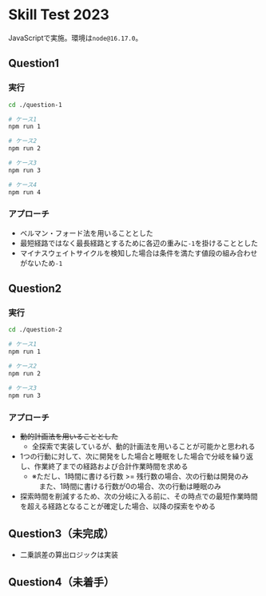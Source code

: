 # Skill Test 2023

JavaScriptで実施。環境は`node@16.17.0`。

## Question1

### 実行

```bash
cd ./question-1

# ケース1
npm run 1

# ケース2
npm run 2

# ケース3
npm run 3

# ケース4
npm run 4
```

### アプローチ

- ベルマン・フォード法を用いることとした
- 最短経路ではなく最長経路とするために各辺の重みに`-1`を掛けることとした
- マイナスウェイトサイクルを検知した場合は条件を満たす値段の組み合わせがないため`-1`

## Question2

### 実行

```bash
cd ./question-2

# ケース1
npm run 1

# ケース2
npm run 2

# ケース3
npm run 3
```

### アプローチ

- ~~動的計画法を用いることとした~~
  - 全探索で実装しているが、動的計画法を用いることが可能かと思われる
- 1つの行動に対して、次に開発をした場合と睡眠をした場合で分岐を繰り返し、作業終了までの経路および合計作業時間を求める
  - ※ただし、1時間に書ける行数 >= 残行数の場合、次の行動は開発のみ<br>
    　また、1時間に書ける行数が0の場合、次の行動は睡眠のみ
- 探索時間を削減するため、次の分岐に入る前に、その時点での最短作業時間を超える経路となることが確定した場合、以降の探索をやめる

## Question3（未完成）

- 二乗誤差の算出ロジックは実装

## Question4（未着手）
